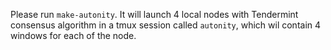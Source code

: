 Please run `make-autonity`. It will launch 4 local nodes with Tendermint consensus algorithm in a tmux session called `autonity`, which wil contain 4 windows for each of the node.